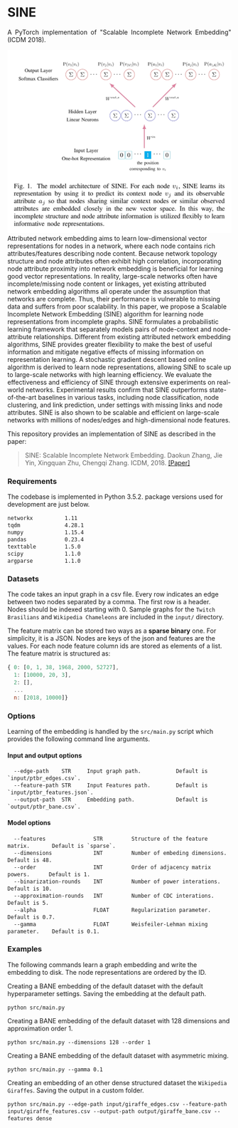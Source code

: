 SINE
============================================
<p align="justify">
A PyTorch  implementation of "Scalable Incomplete Network Embedding" (ICDM 2018).
<div style="text-align:center"><img src ="sine.jpg" ,width=720/></div>
Attributed network embedding aims to learn low-dimensional vector representations for nodes in a network, where each node contains rich attributes/features describing node content. Because network topology structure and node attributes often exhibit high correlation, incorporating node attribute proximity into network embedding is beneficial for learning good vector representations. In reality, large-scale networks often have incomplete/missing node content or linkages, yet existing attributed network embedding algorithms all operate under the assumption that networks are complete. Thus, their performance is vulnerable to missing data and suffers from poor scalability. In this paper, we propose a Scalable Incomplete Network Embedding (SINE) algorithm for learning node representations from incomplete graphs. SINE formulates a probabilistic learning framework that separately models pairs of node-context and node-attribute relationships. Different from existing attributed network embedding algorithms, SINE provides greater flexibility to make the best of useful information and mitigate negative effects of missing information on representation learning. A stochastic gradient descent based online algorithm is derived to learn node representations, allowing SINE to scale up to large-scale networks with high learning efficiency. We evaluate the effectiveness and efficiency of SINE through extensive experiments on real-world networks. Experimental results confirm that SINE outperforms state-of-the-art baselines in various tasks, including node classification, node clustering, and link prediction, under settings with missing links and node attributes. SINE is also shown to be scalable and efficient on large-scale networks with millions of nodes/edges and high-dimensional node features.
</p>

This repository provides an implementation of SINE as described in the paper:

> SINE: Scalable Incomplete Network Embedding.
> Daokun Zhang, Jie Yin, Xingquan Zhu, Chengqi Zhang.
> ICDM, 2018.
> [[Paper]](https://arxiv.org/pdf/1810.06768.pdf)

### Requirements

The codebase is implemented in Python 3.5.2. package versions used for development are just below.
```
networkx          1.11
tqdm              4.28.1
numpy             1.15.4
pandas            0.23.4
texttable         1.5.0
scipy             1.1.0
argparse          1.1.0
```
### Datasets

The code takes an input graph in a csv file. Every row indicates an edge between two nodes separated by a comma. The first row is a header. Nodes should be indexed starting with 0. Sample graphs for the `Twitch Brasilians` and `Wikipedia Chameleons` are included in the  `input/` directory. 

The feature matrix can be stored two ways as a **sparse binary** one. For simplicity, it is a JSON. Nodes are keys of the json and features are the values. For each node feature column ids are stored as elements of a list. The feature matrix is structured as:

```javascript
{ 0: [0, 1, 38, 1968, 2000, 52727],
  1: [10000, 20, 3],
  2: [],
  ...
  n: [2018, 10000]}
```

### Options

Learning of the embedding is handled by the `src/main.py` script which provides the following command line arguments.

#### Input and output options

```
  --edge-path    STR     Input graph path.           Default is `input/ptbr_edges.csv`.
  --feature-path STR     Input Features path.        Default is `input/ptbr_features.json`.
  --output-path  STR     Embedding path.             Default is `output/ptbr_bane.csv`.
```

#### Model options

```
  --features               STR         Structure of the feature matrix.       Default is `sparse`. 
  --dimensions             INT         Number of embeding dimensions.         Default is 48.
  --order                  INT         Order of adjacency matrix powers.      Default is 1.
  --binarization-rounds    INT         Number of power interations.           Default is 10.
  --approximation-rounds   INT         Number of CDC interations.             Default is 5.
  --alpha                  FLOAT       Regularization parameter.              Default is 0.7.
  --gamma                  FLOAT       Weisfeiler-Lehman mixing parameter.    Default is 0.1.  
```

### Examples

The following commands learn a graph embedding and write the embedding to disk. The node representations are ordered by the ID.

Creating a BANE embedding of the default dataset with the default hyperparameter settings. Saving the embedding at the default path.

```
python src/main.py
```
Creating a BANE embedding of the default dataset with 128 dimensions and approximation order 1.

```
python src/main.py --dimensions 128 --order 1
```

Creating a BANE embedding of the default dataset with asymmetric mixing.

```
python src/main.py --gamma 0.1
```

Creating an embedding of an other dense structured dataset the `Wikipedia Giraffes`. Saving the output in a custom folder.

```
python src/main.py --edge-path input/giraffe_edges.csv --feature-path input/giraffe_features.csv --output-path output/giraffe_bane.csv --features dense
```
